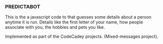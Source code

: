 ### PREDICTABOT

This is the a javascript code to that guesses some details about a person anytime it is run. Details like the first letter of your name, how people associate with you, the hobbies and pets you like.

Implemented as part of the CodeCadey projects. (Mixed-messages project).